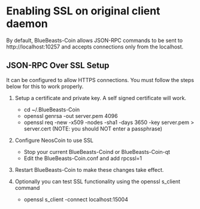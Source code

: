 Enabling SSL on original client daemon
======================================
By default, BlueBeasts-Coin allows JSON-RPC commands to be sent to http://localhost:10257
and accepts connections only from the localhost.

JSON-RPC Over SSL Setup
-----------------------
It can be configured to allow HTTPS connections.  You must follow the steps below
for this to work properly.

1. Setup a certificate and private key.  A self signed certificate will work.
    * cd ~/.BlueBeasts-Coin
    * openssl genrsa -out server.pem 4096
    * openssl req -new -x509 -nodes -sha1 -days 3650 -key server.pem > server.cert
    (NOTE: you should NOT enter a passphrase)

2. Configure NeosCoin to use SSL
    * Stop your current BlueBeasts-Coind or BlueBeasts-Coin-qt
    * Edit the BlueBeasts-Coin.conf and add
      rpcssl=1

3. Restart BlueBeasts-Coin to make these changes take effect.

4. Optionally you can test SSL functionality using the openssl s_client command
    * openssl s_client -connect localhost:15004
